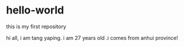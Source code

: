 # hello-world
this is my first repository

hi all,
  i am tang yaping. i am 27 years old .i comes from anhui province!
